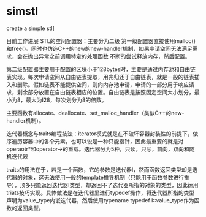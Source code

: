 # simstl
create a simple stl]

目前工作进展
STL的空间配置器：主要分为二级
第一级配置器直接使用malloc()和free()。同时也仿造C++的new的new-handler机制，如果申请空间无法满足需求，会在抛出异常之前调用特定的处理函数
不断的尝试释放内存，然后配置。

第二级配置器主要用于配置的区块小于128bytes时，主要是通过内存池和自由链表实现。每次申请空间从自由链表提取，用完归还于自由链表，就是一般的链表插入和删除。假如链表不能提供空间，则向内存池申请，申请的一部分用于响应请求，剩余部分放置在自由链表相应的位置。自由链表是按照固定空间大小划分，最小为8，最大为I28，每次划分为8的倍数。

主要函数有allocate、deallocate、set_malloc_handler（类似C++的new-handler机制）。

迭代器概念与traits编程技法：iterator模式就是在不破坏容器封装性的前提下，依序遍历容器中的各个元素，也可以说是一种只能指针，因此最重要的就是对operaotr*和operator->的重载。迭代器分为5种，只读，只写，前向，双向和随机迭代器

traits的用法在于，若是一个函数，它的参数是迭代器I，然而函数返回类型却是迭代器的对象，这无法使用一般的template推导机制（只能用于函数参数进行推导），顶多只能返回迭代器I类型，却返回不了迭代器所指的对象的类型，因此运用triats技巧实现。具体做法是在迭代器里进行typedef操作，将迭代器所指的类型声明为value_type内嵌迭代器，然后使用typename typedef I::value_type作为函数的返回类型。
